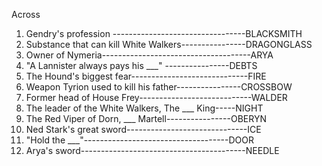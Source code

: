 Across

1. Gendry's profession ---------------------------------BLACKSMITH
2. Substance that can kill White Walkers----------------DRAGONGLASS
3. Owner of Nymeria-------------------------------------ARYA
4. "A Lannister always pays his \_\_\_" ----------------DEBTS
5. The Hound's biggest fear-----------------------------FIRE
6. Weapon Tyrion used to kill his father----------------CROSSBOW
7. Former head of House Frey----------------------------WALDER
8. The leader of the White Walkers, The \_\_\_ King-----NIGHT
9. The Red Viper of Dorn, \_\_\_ Martell----------------OBERYN
10. Ned Stark's great sword------------------------------ICE
11. "Hold the \_\_\_"------------------------------------DOOR
12. Arya's sword-----------------------------------------NEEDLE
